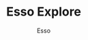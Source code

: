 ---
title: 'Esso Explore'
author: Esso
project_image_path: '/images/gallery/esso-explore.jpg'
external_url: 'https://www.esso.co.uk/v1/explore/index.php'
---